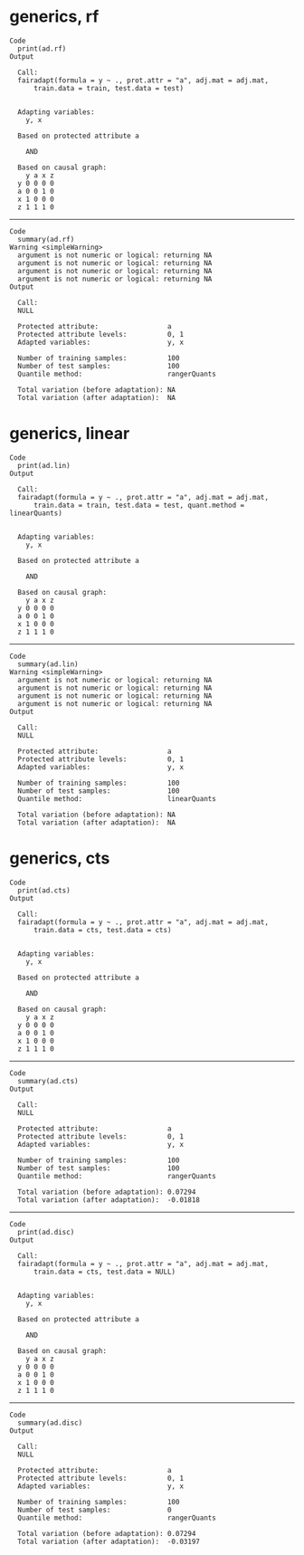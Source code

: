 # generics, rf

    Code
      print(ad.rf)
    Output
      
      Call:
      fairadapt(formula = y ~ ., prot.attr = "a", adj.mat = adj.mat, 
          train.data = train, test.data = test)
      
      
      Adapting variables:
        y, x
      
      Based on protected attribute a 
      
        AND
      
      Based on causal graph:
        y a x z
      y 0 0 0 0
      a 0 0 1 0
      x 1 0 0 0
      z 1 1 1 0
      

---

    Code
      summary(ad.rf)
    Warning <simpleWarning>
      argument is not numeric or logical: returning NA
      argument is not numeric or logical: returning NA
      argument is not numeric or logical: returning NA
      argument is not numeric or logical: returning NA
    Output
      
      Call:
      NULL
      
      Protected attribute:                 a 
      Protected attribute levels:          0, 1 
      Adapted variables:                   y, x 
      
      Number of training samples:          100 
      Number of test samples:              100 
      Quantile method:                     rangerQuants 
      
      Total variation (before adaptation): NA 
      Total variation (after adaptation):  NA 

# generics, linear

    Code
      print(ad.lin)
    Output
      
      Call:
      fairadapt(formula = y ~ ., prot.attr = "a", adj.mat = adj.mat, 
          train.data = train, test.data = test, quant.method = linearQuants)
      
      
      Adapting variables:
        y, x
      
      Based on protected attribute a 
      
        AND
      
      Based on causal graph:
        y a x z
      y 0 0 0 0
      a 0 0 1 0
      x 1 0 0 0
      z 1 1 1 0
      

---

    Code
      summary(ad.lin)
    Warning <simpleWarning>
      argument is not numeric or logical: returning NA
      argument is not numeric or logical: returning NA
      argument is not numeric or logical: returning NA
      argument is not numeric or logical: returning NA
    Output
      
      Call:
      NULL
      
      Protected attribute:                 a 
      Protected attribute levels:          0, 1 
      Adapted variables:                   y, x 
      
      Number of training samples:          100 
      Number of test samples:              100 
      Quantile method:                     linearQuants 
      
      Total variation (before adaptation): NA 
      Total variation (after adaptation):  NA 

# generics, cts

    Code
      print(ad.cts)
    Output
      
      Call:
      fairadapt(formula = y ~ ., prot.attr = "a", adj.mat = adj.mat, 
          train.data = cts, test.data = cts)
      
      
      Adapting variables:
        y, x
      
      Based on protected attribute a 
      
        AND
      
      Based on causal graph:
        y a x z
      y 0 0 0 0
      a 0 0 1 0
      x 1 0 0 0
      z 1 1 1 0
      

---

    Code
      summary(ad.cts)
    Output
      
      Call:
      NULL
      
      Protected attribute:                 a 
      Protected attribute levels:          0, 1 
      Adapted variables:                   y, x 
      
      Number of training samples:          100 
      Number of test samples:              100 
      Quantile method:                     rangerQuants 
      
      Total variation (before adaptation): 0.07294 
      Total variation (after adaptation):  -0.01818

---

    Code
      print(ad.disc)
    Output
      
      Call:
      fairadapt(formula = y ~ ., prot.attr = "a", adj.mat = adj.mat, 
          train.data = cts, test.data = NULL)
      
      
      Adapting variables:
        y, x
      
      Based on protected attribute a 
      
        AND
      
      Based on causal graph:
        y a x z
      y 0 0 0 0
      a 0 0 1 0
      x 1 0 0 0
      z 1 1 1 0
      

---

    Code
      summary(ad.disc)
    Output
      
      Call:
      NULL
      
      Protected attribute:                 a 
      Protected attribute levels:          0, 1 
      Adapted variables:                   y, x 
      
      Number of training samples:          100 
      Number of test samples:              0 
      Quantile method:                     rangerQuants 
      
      Total variation (before adaptation): 0.07294 
      Total variation (after adaptation):  -0.03197 

